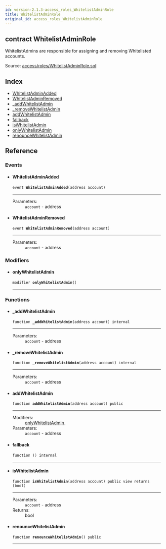 ```yaml
---
id: version-2.1.3-access_roles_WhitelistAdminRole
title: WhitelistAdminRole
original_id: access_roles_WhitelistAdminRole
---
```


<div class="contract-doc"><div class="contract"><h2 class="contract-header"><span class="contract-kind">contract</span> WhitelistAdminRole</h2><p class="description">WhitelistAdmins are responsible for assigning and removing Whitelisted accounts.</p><div class="source">Source: <a href="https://github.com/OpenZeppelin/zeppelin-solidity/blob/v2.1.3/contracts/access/roles/WhitelistAdminRole.sol" target="_blank">access/roles/WhitelistAdminRole.sol</a></div></div><div class="index"><h2>Index</h2><ul><li><a href="access_roles_WhitelistAdminRole.html#WhitelistAdminAdded">WhitelistAdminAdded</a></li><li><a href="access_roles_WhitelistAdminRole.html#WhitelistAdminRemoved">WhitelistAdminRemoved</a></li><li><a href="access_roles_WhitelistAdminRole.html#_addWhitelistAdmin">_addWhitelistAdmin</a></li><li><a href="access_roles_WhitelistAdminRole.html#_removeWhitelistAdmin">_removeWhitelistAdmin</a></li><li><a href="access_roles_WhitelistAdminRole.html#addWhitelistAdmin">addWhitelistAdmin</a></li><li><a href="access_roles_WhitelistAdminRole.html#">fallback</a></li><li><a href="access_roles_WhitelistAdminRole.html#isWhitelistAdmin">isWhitelistAdmin</a></li><li><a href="access_roles_WhitelistAdminRole.html#onlyWhitelistAdmin">onlyWhitelistAdmin</a></li><li><a href="access_roles_WhitelistAdminRole.html#renounceWhitelistAdmin">renounceWhitelistAdmin</a></li></ul></div><div class="reference"><h2>Reference</h2><div class="events"><h3>Events</h3><ul><li><div class="item event"><span id="WhitelistAdminAdded" class="anchor-marker"></span><h4 class="name">WhitelistAdminAdded</h4><div class="body"><code class="signature">event <strong>WhitelistAdminAdded</strong><span>(address account) </span></code><hr/><dl><dt><span class="label-parameters">Parameters:</span></dt><dd><div><code>account</code> - address</div></dd></dl></div></div></li><li><div class="item event"><span id="WhitelistAdminRemoved" class="anchor-marker"></span><h4 class="name">WhitelistAdminRemoved</h4><div class="body"><code class="signature">event <strong>WhitelistAdminRemoved</strong><span>(address account) </span></code><hr/><dl><dt><span class="label-parameters">Parameters:</span></dt><dd><div><code>account</code> - address</div></dd></dl></div></div></li></ul></div><div class="modifiers"><h3>Modifiers</h3><ul><li><div class="item modifier"><span id="onlyWhitelistAdmin" class="anchor-marker"></span><h4 class="name">onlyWhitelistAdmin</h4><div class="body"><code class="signature">modifier <strong>onlyWhitelistAdmin</strong><span>() </span></code><hr/></div></div></li></ul></div><div class="functions"><h3>Functions</h3><ul><li><div class="item function"><span id="_addWhitelistAdmin" class="anchor-marker"></span><h4 class="name">_addWhitelistAdmin</h4><div class="body"><code class="signature">function <strong>_addWhitelistAdmin</strong><span>(address account) </span><span>internal </span></code><hr/><dl><dt><span class="label-parameters">Parameters:</span></dt><dd><div><code>account</code> - address</div></dd></dl></div></div></li><li><div class="item function"><span id="_removeWhitelistAdmin" class="anchor-marker"></span><h4 class="name">_removeWhitelistAdmin</h4><div class="body"><code class="signature">function <strong>_removeWhitelistAdmin</strong><span>(address account) </span><span>internal </span></code><hr/><dl><dt><span class="label-parameters">Parameters:</span></dt><dd><div><code>account</code> - address</div></dd></dl></div></div></li><li><div class="item function"><span id="addWhitelistAdmin" class="anchor-marker"></span><h4 class="name">addWhitelistAdmin</h4><div class="body"><code class="signature">function <strong>addWhitelistAdmin</strong><span>(address account) </span><span>public </span></code><hr/><dl><dt><span class="label-modifiers">Modifiers:</span></dt><dd><a href="access_roles_WhitelistAdminRole.html#onlyWhitelistAdmin">onlyWhitelistAdmin </a></dd><dt><span class="label-parameters">Parameters:</span></dt><dd><div><code>account</code> - address</div></dd></dl></div></div></li><li><div class="item function"><span id="fallback" class="anchor-marker"></span><h4 class="name">fallback</h4><div class="body"><code class="signature">function <strong></strong><span>() </span><span>internal </span></code><hr/></div></div></li><li><div class="item function"><span id="isWhitelistAdmin" class="anchor-marker"></span><h4 class="name">isWhitelistAdmin</h4><div class="body"><code class="signature">function <strong>isWhitelistAdmin</strong><span>(address account) </span><span>public </span><span>view </span><span>returns  (bool) </span></code><hr/><dl><dt><span class="label-parameters">Parameters:</span></dt><dd><div><code>account</code> - address</div></dd><dt><span class="label-return">Returns:</span></dt><dd>bool</dd></dl></div></div></li><li><div class="item function"><span id="renounceWhitelistAdmin" class="anchor-marker"></span><h4 class="name">renounceWhitelistAdmin</h4><div class="body"><code class="signature">function <strong>renounceWhitelistAdmin</strong><span>() </span><span>public </span></code><hr/></div></div></li></ul></div></div></div>
